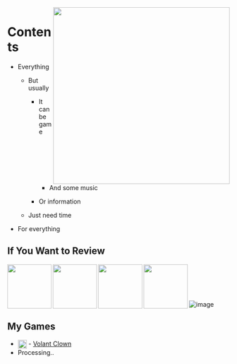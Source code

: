<img src="https://www.sleepinggiantmedia.co.uk/wp-content/uploads/bored-time-Sticker-by-Anthony-Antonellis-downsized_large.gif" align="right" height="400">

# Contents
- Everything

  - But usually
    - It can be game
    
      - And some music

    - Or information
   - Just need time
  
 - For everything
## If You Want to Review
[<img align="left"  src="https://upload.wikimedia.org/wikipedia/commons/c/c4/Unity_2021.svg" width="100" height="100" />](https://learn.unity.com/u/5ef45eccedbc2a001fb1037f?tab=profile)
[<img align="left"  src="https://godotengine.org/assets/logo_dark.svg" width="100" height="100" />](https://godotengine.org/)
[<img align="left"  src="https://klmcgregor.com/tools/unrealengine.svg" width="100" height="100" />](https://dev.epicgames.com/community/profile/Y76J/Fartomy)
[<img align="left"  src="https://upload.wikimedia.org/wikipedia/commons/2/26/Spotify_logo_with_text.svg" width="100" height="100" />](https://open.spotify.com/user/a2pfvx7mktdo942m2xcdxs5l1?si=3f57fac6eb1d4642)
<br/>
<br/>
<br/>
<br/>

![image](https://www.codewars.com/users/afurkan/badges/micro)

## My Games
- [<img align="center"  src="https://user-images.githubusercontent.com/58911876/147000622-24daa5f9-d53b-4dbc-a58d-d2da4ef0974c.png" width="20" height="20" />](https://play.google.com/store/apps/developer?id=Watourglass) - [Volant Clown](https://play.google.com/store/apps/developer?id=Watourglass)
- Processing..
